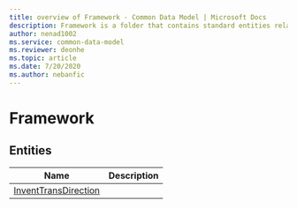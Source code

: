 ```yaml
---
title: overview of Framework - Common Data Model | Microsoft Docs
description: Framework is a folder that contains standard entities related to the Common Data Model.
author: nenad1002
ms.service: common-data-model
ms.reviewer: deonhe
ms.topic: article
ms.date: 7/20/2020
ms.author: nebanfic
---
```


# Framework


## Entities

|Name|Description|
|---|---|
|[InventTransDirection](InventTransDirection.md)||
